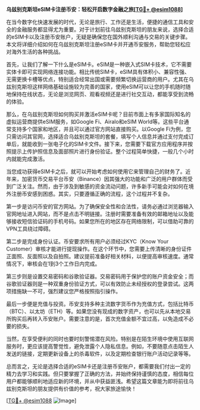 **乌兹别克斯坦eSIM卡注册币安：轻松开启数字金融之旅[[TG💪+ @esim1088](https://t.me/s/esim1088)]**

在当今数字化快速发展的时代，无论是旅行、工作还是生活，便捷的通信工具和安全的金融服务都显得尤为重要。对于计划前往乌兹别克斯坦的朋友来说，选择合适的eSIM卡以及注册币安账户，无疑是确保您在国外顺利沟通与交易的关键步骤。本文将详细介绍如何在乌兹别克斯坦注册eSIM卡并开通币安服务，帮助您轻松应对海外生活的各种挑战。

首先，让我们了解一下什么是eSIM卡。eSIM是一种嵌入式SIM卡技术，它不需要实体卡即可实现网络连接功能。相比传统SIM卡，eSIM具有体积小、兼容性强、无需更换卡槽等优点，特别适合经常出国或需要频繁切换运营商的用户。尤其在乌兹别克斯坦这样网络基础设施较为完善的国家，使用eSIM可以让您的手机随时随地保持在线状态，无论是浏览网页、观看视频还是进行社交互动，都能享受到流畅的体验。

那么，在乌兹别克斯坦如何购买并激活eSIM卡呢？目前市面上有多家国际知名的虚拟运营商提供eSIM服务，如Google Fi、Airalo和eSIM World等。这些平台通常支持多个国家和地区，并且可以通过官方网站直接购买。以Google Fi为例，您只需访问其官网，选择适合乌兹别克斯坦的套餐，填写个人信息并通过支付完成订单后，就能收到一张电子化的SIM卡文件。接下来，您需要下载官方应用程序并按照提示上传护照信息及面部照片进行身份验证。整个过程简单快捷，一般几个小时内就能完成激活。

当您成功获得eSIM卡之后，就可以开始考虑如何使用它来管理自己的财务了。近年来，加密货币交易平台币安（Binance）因其强大的功能和广泛的用户群体而受到广泛关注。然而，由于涉及到敏感的资金流动问题，许多新手可能会对如何在境外注册币安感到困惑。其实，只要遵循正确的流程，这个过程并不复杂。

第一步是访问币安的官方网站。为了确保安全性和合法性，请务必通过浏览器输入官网地址进入网站，而不是点击不明链接。注册时需要准备有效的邮箱地址以及能够接收短信验证码的手机号码。如果您所在的地区存在网络限制，可以借助可靠的VPN工具绕过障碍。

第二步是完成身份认证。币安要求所有用户必须经过KYC（Know Your Customer）审核才能进行提现操作。在这个环节中，您需要上传清晰的身份证件正面照、反面照以及自拍照。建议提前准备好相关材料，以便提高审核速度。通常情况下，审核会在1到3个工作日内完成。

第三步则是设置交易密码和谷歌验证器。交易密码用于保护您的账户资金安全；而谷歌验证器则是一种双重身份验证方式，可以有效防止未经授权的登录尝试。这两项措施缺一不可，强烈建议您严格按照指引操作。

最后一步便是充值与投资。币安支持多种主流数字货币作为充值方式，包括比特币（BTC）、以太坊（ETH）等。如果您没有现成的数字资产，也可以先从本地交易所购买后再转入币安账户。需要注意的是，首次充值金额不宜过高，以免造成不必要的损失。

当然，在享受便利的同时也要时刻警惕潜在风险。特别是在陌生环境中使用互联网服务时，更应该提高警觉性，避免泄露个人隐私信息。例如，不要随意点击陌生人发送的链接，定期更新设备上的杀毒软件，以及定期检查银行账户活动记录等等。

总而言之，无论是选择合适的eSIM卡还是注册币安账户，都需要我们付出一定的精力去学习和实践。但只要掌握了正确的方法，并始终保持谨慎的态度，相信每位用户都能够顺利地适应新的环境，并从中获益匪浅。希望这篇文章能为即将前往乌兹别克斯坦的朋友提供有价值的参考，祝大家旅途愉快！

[[TG💪+ @esim1088](https://t.me/s/esim1088) ![Image](https://i.postimg.cc/4NQfJmqS/Snipaste-2025-05-13-00-14-12.png)]